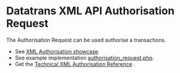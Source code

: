 Datatrans XML API Authorisation Request
=======================================

The Authorisation Request can be used authorise a transactions.

- See [XML Authorisation showcase](https://www.datatrans.ch/showcase/authorisation/xml-authorisation).
- See example implementation [authorisation_request.php](../../examples/authorisation_request.php).
- Get the [Technical XML Authorisation Reference](http://pilot.datatrans.biz/showcase/doc/XML_Authorisation.pdf) .

